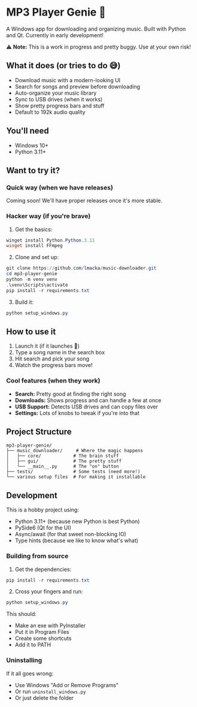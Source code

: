 # MP3 Player Genie 🎵

A Windows app for downloading and organizing music. Built with Python and Qt. Currently in early development!

⚠️ **Note:** This is a work in progress and pretty buggy. Use at your own risk!

## What it does (or tries to do 😅)

- Download music with a modern-looking UI
- Search for songs and preview before downloading
- Auto-organize your music library
- Sync to USB drives (when it works)
- Show pretty progress bars and stuff
- Default to 192k audio quality

## You'll need

- Windows 10+
- Python 3.11+

## Want to try it?

### Quick way (when we have releases)
Coming soon! We'll have proper releases once it's more stable.

### Hacker way (if you're brave)

1. Get the basics:
```powershell
winget install Python.Python.3.11
winget install FFmpeg
```

2. Clone and set up:
```powershell
git clone https://github.com/lmacka/music-downloader.git
cd mp3-player-genie
python -m venv venv
.\venv\Scripts\activate
pip install -r requirements.txt
```

3. Build it:
```powershell
python setup_windows.py
```

## How to use it

1. Launch it (if it launches 🤞)
2. Type a song name in the search box
3. Hit search and pick your song
4. Watch the progress bars move!

### Cool features (when they work)

- **Search:** Pretty good at finding the right song
- **Downloads:** Shows progress and can handle a few at once
- **USB Support:** Detects USB drives and can copy files over
- **Settings:** Lots of knobs to tweak if you're into that

## Project Structure
```
mp3-player-genie/
├── music_downloader/     # Where the magic happens
│   ├── core/            # The brain stuff
│   ├── gui/             # The pretty stuff
│   └── __main__.py      # The "on" button
├── tests/               # Some tests (need more!)
└── various setup files  # For making it installable
```

## Development

This is a hobby project using:
- Python 3.11+ (because new Python is best Python)
- PySide6 (Qt for the UI)
- Async/await (for that sweet non-blocking IO)
- Type hints (because we like to know what's what)

### Building from source

1. Get the dependencies:
```powershell
pip install -r requirements.txt
```

2. Cross your fingers and run:
```powershell
python setup_windows.py
```

This should:
- Make an exe with PyInstaller
- Put it in Program Files
- Create some shortcuts
- Add it to PATH

### Uninstalling

If it all goes wrong:
- Use Windows "Add or Remove Programs"
- Or run `uninstall_windows.py`
- Or just delete the folder
